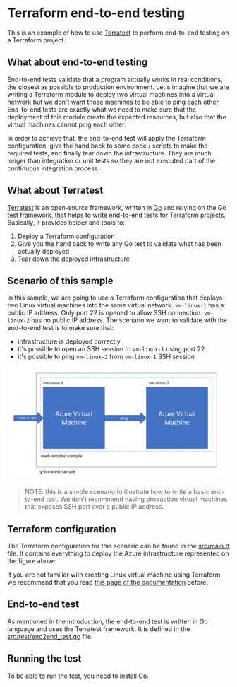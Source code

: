 # Terraform end-to-end testing

This is an example of how to use [Terratest](https://github.com/gruntwork-io/terratest) to perform end-to-end testing on a Terraform project.

## What about end-to-end testing

End-to-end tests validate that a program actually works in real conditions, the closest as possible to production environment. Let's imagine that we are writing a Terraform module to deploy two virtual machines into a virtual network but we don't want those machines to be able to ping each other. End-to-end tests are exactly what we need to make sure that the deployment of this module create the expected resources, but also that the virtual machines cannot ping each other.

In order to achieve that, the end-to-end test will apply the Terraform configuration, give the hand back to some code / scripts to make the required tests, and finally tear down the infrastructure. They are much longer than integration or unit tests so they are not executed part of the continuous integration process.

## What about Terratest

[Terratest](https://github.com/gruntwork-io/terratest) is an open-source framework, written in [Go](http://golang.org/dl) and relying on the Go test framework, that helps to write end-to-end tests for Terraform projects. Basically, it provides helper and tools to:

1. Deploy a Terraform configuration
2. Give you the hand back to write any Go test to validate what has been actually deployed
3. Tear down the deployed infrastructure

## Scenario of this sample

In this sample, we are going to use a Terraform configuration that deploys two Linux virtual machines into the same virtual network. `vm-linux-1` has a public IP address. Only port 22 is opened to allow SSH connection. `vm-linux-2` has no public IP address. The scenario we want to validate with the end-to-end test is to make sure that:

- infrastructure is deployed correctly
- it's possible to open an SSH session to `vm-linux-1` using port 22
- it's possible to ping `vm-linux-2` from `vm-linux-1` SSH session

![End-to-end scenario](assets/scenario.png)

> NOTE: this is a simple scenario to illustrate how to write a basic end-to-end test. We don't recommend having production virtual machines that exposes SSH port over a public IP address.

## Terraform configuration

The Terraform configuration for this scenario can be found in the [src/main.tf](src/main.tf) file. It contains everything to deploy the Azure infrastructure represented on the figure above.

If you are not familiar with creating Linux virtual machine using Terraform we recommend that you read [this page of the documentation](https://docs.microsoft.com/azure/developer/terraform/create-linux-virtual-machine-with-infrastructure) before.

## End-to-end test

As mentioned in the introduction, the end-to-end test is written in Go language and uses the Terratest framework. It is defined in the [src/test/end2end_test.go](src/test/end2end_test.go) file.

## Running the test

To be able to run the test, you need to install [Go](golang.org/dl/).

